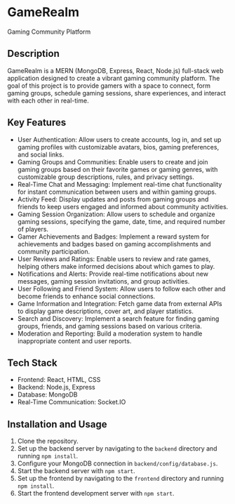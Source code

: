 # GameRealm
Gaming Community Platform

## Description

GameRealm is a MERN (MongoDB, Express, React, Node.js) full-stack web application designed to create a vibrant gaming community platform. The goal of this project is to provide gamers with a space to connect, form gaming groups, schedule gaming sessions, share experiences, and interact with each other in real-time.

## Key Features

- User Authentication: Allow users to create accounts, log in, and set up gaming profiles with customizable avatars, bios, gaming preferences, and social links.
- Gaming Groups and Communities: Enable users to create and join gaming groups based on their favorite games or gaming genres, with customizable group descriptions, rules, and privacy settings.
- Real-Time Chat and Messaging: Implement real-time chat functionality for instant communication between users and within gaming groups.
- Activity Feed: Display updates and posts from gaming groups and friends to keep users engaged and informed about community activities.
- Gaming Session Organization: Allow users to schedule and organize gaming sessions, specifying the game, date, time, and required number of players.
- Gamer Achievements and Badges: Implement a reward system for achievements and badges based on gaming accomplishments and community participation.
- User Reviews and Ratings: Enable users to review and rate games, helping others make informed decisions about which games to play.
- Notifications and Alerts: Provide real-time notifications about new messages, gaming session invitations, and group activities.
- User Following and Friend System: Allow users to follow each other and become friends to enhance social connections.
- Game Information and Integration: Fetch game data from external APIs to display game descriptions, cover art, and player statistics.
- Search and Discovery: Implement a search feature for finding gaming groups, friends, and gaming sessions based on various criteria.
- Moderation and Reporting: Build a moderation system to handle inappropriate content and user reports.

## Tech Stack

- Frontend: React, HTML, CSS
- Backend: Node.js, Express
- Database: MongoDB
- Real-Time Communication: Socket.IO

## Installation and Usage

1. Clone the repository.
2. Set up the backend server by navigating to the `backend` directory and running `npm install`.
3. Configure your MongoDB connection in `backend/config/database.js`.
4. Start the backend server with `npm start`.
5. Set up the frontend by navigating to the `frontend` directory and running `npm install`.
6. Start the frontend development server with `npm start`.

